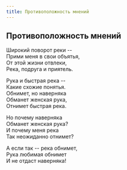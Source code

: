 ```yaml
---
title: Противоположность мнений
---
```

## Противоположность мнений

Широкий поворот реки --  
Прими меня в свои объятья,  
От этой жизни отвлеки,  
Река, подруга и приятель.

Рука и быстрая река --  
Какие схожие понятья.  
Обнимет, но наверняка  
Обманет женская рука,  
Отнимет быстрая река.

Но почему наверняка  
Обманет женская рука?  
И почему меня река  
Так неожиданно отнимет?

А если так -- река обнимет,  
Рука любимая обнимет  
И не отдаст наверняка!

